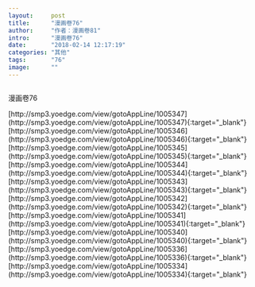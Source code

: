 ```yaml
---
layout:     post
title:      "漫画卷76"
author:     "作者：漫画卷81"
intro:      "漫画卷76"
date:       "2018-02-14 12:17:19"
categories: "其他"
tags:       "76"
image:      ""
---
```

<div style="text-align: center">
<p><img src=""/></p>
</div>
<p class="post-meta">
<span>漫画卷76</span>
</p>
[http://smp3.yoedge.com/view/gotoAppLine/1005347](http://smp3.yoedge.com/view/gotoAppLine/1005347){:target="_blank"}
[http://smp3.yoedge.com/view/gotoAppLine/1005346](http://smp3.yoedge.com/view/gotoAppLine/1005346){:target="_blank"}
[http://smp3.yoedge.com/view/gotoAppLine/1005345](http://smp3.yoedge.com/view/gotoAppLine/1005345){:target="_blank"}
[http://smp3.yoedge.com/view/gotoAppLine/1005344](http://smp3.yoedge.com/view/gotoAppLine/1005344){:target="_blank"}
[http://smp3.yoedge.com/view/gotoAppLine/1005343](http://smp3.yoedge.com/view/gotoAppLine/1005343){:target="_blank"}
[http://smp3.yoedge.com/view/gotoAppLine/1005342](http://smp3.yoedge.com/view/gotoAppLine/1005342){:target="_blank"}
[http://smp3.yoedge.com/view/gotoAppLine/1005341](http://smp3.yoedge.com/view/gotoAppLine/1005341){:target="_blank"}
[http://smp3.yoedge.com/view/gotoAppLine/1005340](http://smp3.yoedge.com/view/gotoAppLine/1005340){:target="_blank"}
[http://smp3.yoedge.com/view/gotoAppLine/1005336](http://smp3.yoedge.com/view/gotoAppLine/1005336){:target="_blank"}
[http://smp3.yoedge.com/view/gotoAppLine/1005334](http://smp3.yoedge.com/view/gotoAppLine/1005334){:target="_blank"}



